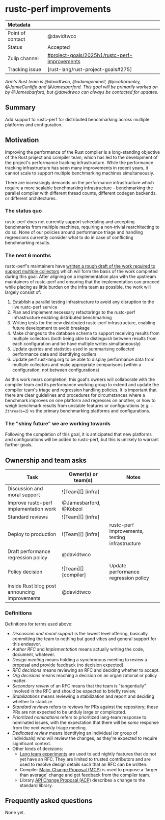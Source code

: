# rustc-perf improvements

| Metadata           |                                                          |
| :--                | :--                                                      |
| Point of contact   | @davidtwco                                               |
| Status             | Accepted                                                 |
| Zulip channel      | [#project-goals/2025h1/rustc-perf-improvements][channel] |
| Tracking issue     | [rust-lang/rust-project-goals#275]                       |

[channel]: https://rust-lang.zulipchat.com/#narrow/channel/478771-project-goals.2F2025h1.2Frustc-perf-improvements

*Arm's Rust team is @davidtwco, @adamgemmell, @jacobbramley, @JamieCunliffe and @Jamesbarford.
This goal will be primarily worked on by @Jamesbarford, but @davidtwco can always be contacted for
updates.*

## Summary

Add support to rustc-perf for distributed benchmarking across multiple platforms and configuration.

## Motivation

Improving the performance of the Rust compiler is a long-standing objective of the Rust project
and compiler team, which has led to the development of the project's performance tracking
infrastructure. While the performance tracking infrastructure has seen many improvements in recent
years, it cannot scale to support multiple benchmarking machines simultaneously.

There are increasingly demands on the performance infrastructure which require a more scalable
benchmarking infrastructure - benchmarking the parallel compiler with different thread counts,
different codegen backends, or different architectures.

### The status quo

rustc-perf does not currently support scheduling and accepting benchmarks from multiple machines,
requiring a non-trivial rearchitecting to do so. None of our policies around performance triage
and handling regressions currently consider what to do in case of conflicting benchmarking results.

### The next 6 months

rustc-perf's maintainers have [written a rough draft of the work required to support multiple
collectors](https://hackmd.io/X1wsQvkwQB-gb5PO7t2Czw) which will form the basis of the work
completed during this goal. After aligning on a implementation plan with the upstream maintainers
of rustc-perf and ensuring that the implementation can proceed while placing as little burden on
the infra team as possible, the work will largely consist of:

1. Establish a parallel testing infrastructure to avoid any disruption to the live rustc-perf
   service
2. Plan and implement necessary refactorings to the rustc-perf infrastructure enabling distributed
   benchmarking
3. Writing tests for the new distributed rustc-perf infrastructure, enabling future development to
   avoid breakage
4. Make changes to the database schema to support receiving results from multiple collectors (both
   being able to distinguish between results from each configuration and be have multiple writes
   simultaneously)
5. Update queries and statistics used in summarising collected performance data and identifying
   outliers
6. Update perf.rust-lang.org to be able to display performance data from multiple collectors and
   make appropriate comparisons (within a configuration, not between configurations)

As this work nears completion, this goal's owners will collaborate with the compiler team and its
performance working group to extend and update the compiler team's triage and regression handling
policies. It is important that there are clear guidelines and procedures for circumstances where a
 benchmark improves on one platform and regresses on another, or how to weigh benchmark results
from unstable features or configurations (e.g. `-Zthreads=2`) vs the primary benchmarking platforms
and configurations.

### The "shiny future" we are working towards

Following the completion of this goal, it is anticipated that new platforms and configurations
will be added to rustc-perf, but this is unlikely to warrant further goals.

## Ownership and team asks

| Task                                          | Owner(s) or team(s)    | Notes                                           |
|-----------------------------------------------|------------------------|-------------------------------------------------|
| Discussion and moral support                  | ![Team][] [infra]      |                                                 |
| Improve rustc-perf implementation work        | @Jamesbarford, @Kobzol |                                                 |
| Standard reviews                              | ![Team][] [infra]      |                                                 |
| Deploy to production                          | ![Team][] [infra]      | rustc-perf improvements, testing infrastructure |
| Draft performance regression policy           | @davidtwco             |                                                 |
| Policy decision                               | ![Team][] [compiler]   | Update performance regression policy            |
| Inside Rust blog post announcing improvements | @davidtwco             |                                                 |

### Definitions

Definitions for terms used above:

* *Discussion and moral support* is the lowest level offering, basically committing the team to
  nothing but good vibes and general support for this endeavor.
* *Author RFC* and *Implementation* means actually writing the code, document, whatever.
* *Design meeting* means holding a synchronous meeting to review a proposal and provide feedback
  (no decision expected).
* *RFC decisions* means reviewing an RFC and deciding whether to accept.
* *Org decisions* means reaching a decision on an organizational or policy matter.
* *Secondary review* of an RFC means that the team is "tangentially" involved in the RFC and
  should be expected to briefly review.
* *Stabilizations* means reviewing a stabilization and report and deciding whether to stabilize.
* *Standard reviews* refers to reviews for PRs against the repository; these PRs are not expected
  to be unduly large or complicated.
* *Prioritized nominations* refers to prioritized lang-team response to nominated issues, with
  the expectation that there will be *some* response from the next weekly triage meeting.
* *Dedicated review* means identifying an individual (or group of individuals) who will review the
  changes, as they're expected to require significant context.
* Other kinds of decisions:
    * [Lang team experiments](https://lang-team.rust-lang.org/how_to/experiment.html) are used
      to add nightly features that do not yet have an RFC. They are limited to trusted contributors
      and are used to resolve design details such that an RFC can be written.
    * Compiler [Major Change Proposal (MCP)](https://forge.rust-lang.org/compiler/mcp.html) is
      used to propose a 'larger than average' change and get feedback from the compiler team.
    * Library [API Change Proposal (ACP)](https://std-dev-guide.rust-lang.org/development/feature-lifecycle.html)
      describes a change to the standard library.

## Frequently asked questions

None yet.